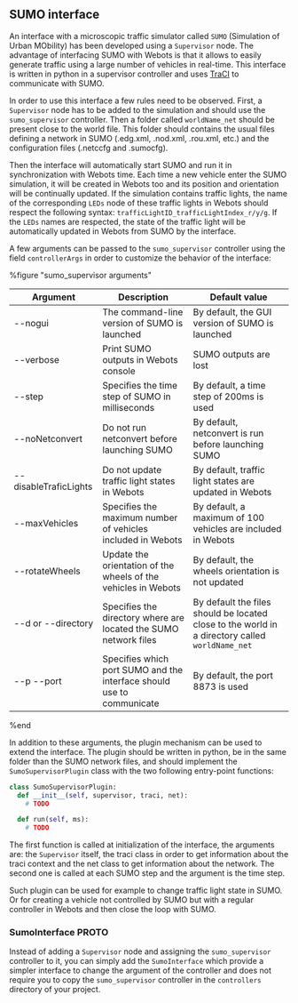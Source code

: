 ## SUMO interface

An interface with a microscopic traffic simulator called `SUMO` (Simulation of
Urban MObility) has been developed using a `Supervisor` node. The advantage of
interfacing SUMO with Webots is that it allows to easily generate traffic using
a large number of vehicles in real-time. This interface is written in python in
a supervisor controller and uses  [TraCI](http://sumo.dlr.de/wiki/TraCI) to
communicate with SUMO.

In order to use this interface a few rules need to be observed. First, a
`Supervisor` node has to be added to the simulation and should use the
`sumo_supervisor` controller. Then a folder called `worldName_net` should be
present close to the world file. This folder should contains the usual files
defining a network in SUMO (.edg.xml, .nod.xml, .rou.xml, etc.) and the
configuration files (.netccfg and .sumocfg).

Then the interface will automatically start SUMO and run it in synchronization
with Webots time. Each time a new vehicle enter the SUMO simulation, it will be
created in Webots too and its position and orientation will be continually
updated. If the simulation contains traffic lights, the name of the
corresponding `LEDs` node of these traffic lights in Webots should respect the
following syntax: `trafficLightID_trafficLightIndex_r/y/g`. If the `LEDs` names
are respected, the state of the traffic light will be automatically updated in
Webots from SUMO by the interface.

A few arguments can be passed to the `sumo_supervisor` controller using the
field `controllerArgs` in order to customize the behavior of the interface:

%figure "sumo_supervisor arguments"

| Argument              | Description                                                           | Default value                                                                                   |
| --------------------- | --------------------------------------------------------------------- | ----------------------------------------------------------------------------------------------- |
| --nogui               | The command-line version of SUMO is launched                          | By default, the GUI version of SUMO is launched                                                 |
| --verbose             | Print SUMO outputs in Webots console                                  | SUMO outputs are lost                                                                           |
| --step                | Specifies the time step of SUMO in milliseconds                       | By default, a time step of 200ms is used                                                        |
| --noNetconvert        | Do not run netconvert before launching SUMO                           | By default, netconvert is run before launching SUMO                                             |
| --disableTraficLights | Do not update traffic light states in Webots                          | By default, traffic light states are updated in Webots                                          |
| --maxVehicles         | Specifies the maximum number of vehicles included in Webots           | By default, a maximum of 100 vehicles are included in Webots                                    |
| --rotateWheels        | Update the orientation of the wheels of the vehicles in Webots        | By default, the wheels orientation is not updated                                               |
| --d or --directory    | Specifies the directory where are located the SUMO network files      | By default the files should be located close to the world in a directory called `worldName_net` |
| --p --port            | Specifies which port SUMO and the interface should use to communicate | By default, the port 8873 is used                                                               |

%end

In addition to these arguments, the plugin mechanism can be used to extend the
interface. The plugin should be written in python, be in the same folder than
the SUMO network files, and should implement the `SumoSupervisorPlugin` class
with the two following entry-point functions:

```python
class SumoSupervisorPlugin:
  def __init__(self, supervisor, traci, net):
    # TODO

  def run(self, ms):
    # TODO
```

The first function is called at initialization of the interface, the arguments
are: the `Supervisor` itself, the traci class in order to get information about
the traci context and the net class to get information about the network. The
second one is called at each SUMO step and the argument is the time step.

Such plugin can be used for example to change traffic light state in SUMO. Or
for creating a vehicle not controlled by SUMO but with a regular controller in
Webots and then close the loop with SUMO.

### SumoInterface PROTO

Instead of adding a `Supervisor` node and assigning the `sumo_supervisor` controller to it, you can simply add the `SumoInterface` which provide a simpler interface to change the argument of the controller and does not require you to copy the `sumo_supervisor` controller in the `controllers` directory of your project.
